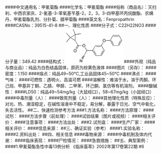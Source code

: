 ####中文通用名：甲氰菊酯
####化学名：甲氰菊酯
####俗称（商品名）：灭扫利、中西农家庆、2-氰基-3-苯氧基苄基-2，2，3，3-四甲基环丙烷酸酯、农螨丹、甲氰菊酯乳剂、分扑菊、腈甲菊酯 
####英文名：Fenpropathrin 
####CASNo：39515-41-8
##一、理化性质
####分子式：C22H22NO3
####分子量：349.42
####结构式：![结构式](./assets/duwu/甲氰菊酯/@0结构式.gif)
####外观（纯品与商业品）：纯品为白色结晶固体，原药为棕黄色液体
####图片（另存）：
####密度：1.150
####熔点：纯品49~50℃,工业品固体45~50℃
####沸点：
####气味：
####可燃性：遇明火、高温可燃
####溶解性：难溶于水，溶于丙酮、环己烷、甲基异丁酮、乙腈、甲醇、二甲苯、环己酮、氯仿等有机溶剂。 
####酸碱性：
####LD50：纯品49~54mg/kg（大鼠经口），58~67mg/kg（小鼠经口）
####中毒剂量（人）：
####致死剂量（人）：
####其他理化性质（特殊反应）：对光、热、潮湿稳定，在碱性溶液中不稳定，易分解，暴露于日光、空气中氧化，失去活性。
##二、快速检测参考方法
###1.方法名称：
####方法原理：
####试剂：
####方法步骤（前处理）：
####试验结果（图片或视频）：
####相关评价：
####注意事项：
####方法出处：
###2.试剂盒：
####生产厂家：
####相关评价：
####信息来源：
##三、确证实验（参考）
####1.实验名称：
####2.资料出处：
##四、相关信息
####毒物来源：
####中毒机制及体内代谢：
####临床表现：
####尸检情况：
####急救措施：
##五、典型案例：
####1.甲氰菊酯急性中毒13例分析 《临床荟萃》2002年第17卷第22期 #6 

